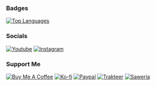 ### Badges

<a href="https://github.com/wildanam" align="left"><img src="https://github-readme-stats.vercel.app/api/top-langs/?username=wildanam&langs_count=10&title_color=0891b2&text_color=ffffff&icon_color=0891b2&bg_color=1c1917&hide_border=true&locale=en&custom_title=Top%20%Languages" alt="Top Languages" /></a>

### Socials

[![Youtube](https://img.shields.io/badge/YouTube-FF0000?style=for-the-badge&logo=youtube&logoColor=white)](https://www.youtube.com/@lisperian)
[![Instagram](https://img.shields.io/badge/Instagram-%23E4405F.svg?style=for-the-badge&logo=Instagram&logoColor=white)](https://www.instagram.com/wildanxm)

### Support Me

[![Buy Me A Coffee](https://img.shields.io/badge/Buy_Me_A_Coffee-FFDD00?style=for-the-badge&logo=buymeacoffee&logoColor=black)](https://buymeacoffee.com/lisperian)
[![Ko-fi](https://img.shields.io/badge/Kofi-Ff5E5B?style=for-the-badge&logo=kofi&logoColor=white)](https://ko-fi.com/lisperian)
[![Paypal](https://img.shields.io/badge/Paypal-00457C?style=for-the-badge&logo=paypal&logoColor=white)](https://paypal.com/paypalme/wildanmukhtar)
[![Trakteer](https://img.shields.io/badge/Trakteer-red?style=for-the-badge&logo=trakteer)](https://trakteer.id/lisperian)
[![Saweria](https://img.shields.io/badge/-SAWERIA-orange?style=for-the-badge)](https://saweria.co/lisperian)
